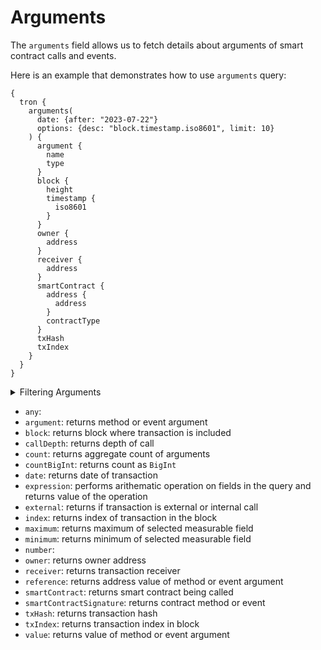# Arguments

The `arguments` field allows us to fetch details about arguments of smart contract calls and events.

Here is an example that demonstrates how to use `arguments` query:

```
{
  tron {
    arguments(
      date: {after: "2023-07-22"}
      options: {desc: "block.timestamp.iso8601", limit: 10}
    ) {
      argument {
        name
        type
      }
      block {
        height
        timestamp {
          iso8601
        }
      }
      owner {
        address
      }
      receiver {
        address
      }
      smartContract {
        address {
          address
        }
        contractType
      }
      txHash
      txIndex
    }
  }
}
```

<details>
<summary>Filtering Arguments</summary>

-   `any`:
-   `arguments`: filter by method or event argument
-   `argumentType`: filter by argument type
-   `callDepth`: filter by depth of the call
-   `date`: filter by selecting date in range, list or just date
-   `external`: filter by if call is external or internal
-   `height`: filter by block height
-   `options`: filter returned data by ordering, limiting, and constraining it.
-   `owner`: filter by owner address
-   `receiver`: filter by receiver address
-   `reference`: filter by address value of method or event argument
-   `signatureType`: filter by signature of contract method or event
-   `smartContractAddress`: filter by smart contract address
-   `smartContractEvent`: filter by name of the smart contract event
-   `smartContractMethod`: filter by name of the smart contract method
-   `time`: filter by selecting time in range, list or jus time
-   `txHash`: filter by hash of transaction 
-   `txIndex`: filter by transaction index in the block
-   `value`: filter by value of the argument

</details>

-   `any`:
-   `argument`: returns method or event argument
-   `block`: returns block where transaction is included
-   `callDepth`: returns depth of call
-   `count`: returns aggregate count of arguments
-   `countBigInt`: returns count as `BigInt`
-   `date`: returns date of transaction
-   `expression`: performs arithematic operation on fields in the query and returns value of the operation
-   `external`: returns if transaction is external or internal call 
-   `index`: returns index of transaction in the block
-   `maximum`: returns maximum of selected measurable field
-   `minimum`: returns minimum of selected measurable field
-   `number`:
-   `owner`: returns owner address
-   `receiver`: returns transaction receiver
-   `reference`: returns address value of method or event argument
-   `smartContract`: returns smart contract being called
-   `smartContractSignature`: returns contract method or event
-   `txHash`: returns transaction hash
-   `txIndex`: returns transaction index in block
-   `value`: returns value of method or event argument
